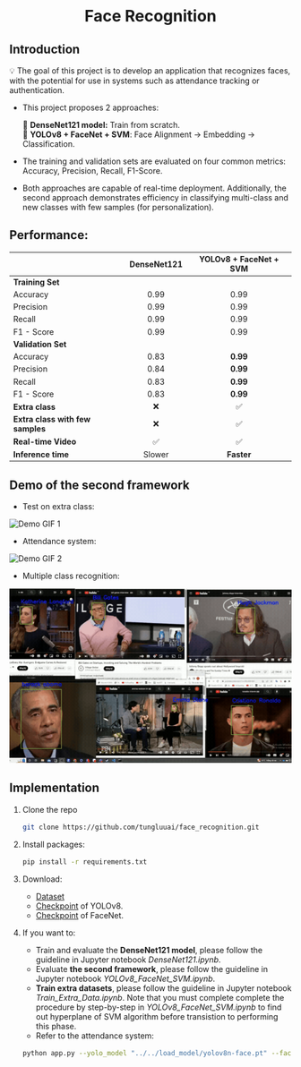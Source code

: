 <!-- PROJECT LOGO -->
<br />
  <p align="center">
    <h1 style="text-align: center;">Face Recognition</h1>
  </p>
</div>

## Introduction
💡 The goal of this project is to develop an application that recognizes faces, with the potential for use in systems such as attendance tracking or authentication.

- This project proposes 2 approaches:
  
  🚀 **DenseNet121 model:** Train from scratch.  
  🚀 **YOLOv8 + FaceNet + SVM**: Face Alignment -> Embedding -> Classification.
  
- The training and validation sets are evaluated on four common metrics: Accuracy, Precision, Recall, F1-Score.
- Both approaches are capable of real-time deployment. Additionally, the second approach demonstrates efficiency in classifying multi-class and new classes with few samples (for personalization).

## Performance:
|                              | DenseNet121 | YOLOv8 + FaceNet + SVM |
|------------------------------|-------------|------------------------|
| **Training Set**                |             |                        |
| Accuracy                     | <div align="center">0.99</div>       | <div align="center">0.99</div>                   |
| Precision                    | <div align="center">0.99</div>       | <div align="center">0.99</div>                   |
| Recall                       | <div align="center">0.99</div>        | <div align="center">0.99</div>                   |
| F1 - Score                   | <div align="center">0.99</div>        | <div align="center">0.99</div>                   |
| **Validation Set**               |             |                        |
| Accuracy                     | <div align="center">0.83</div>        | <div align="center">**0.99**</div>                   |
| Precision                    | <div align="center">0.84</div>        | <div align="center">**0.99**</div>                   |
| Recall                       | <div align="center">0.83</div>        | <div align="center">**0.99**</div>                   |
| F1 - Score                   | <div align="center">0.83</div>        | <div align="center">**0.99**</div>                   |
| **Extra class**                  | <div align="center">❌</div>           | <div align="center">✅</div>                      |
| **Extra class with few samples** | <div align="center">❌</div>           | <div align="center">✅</div>                      |
| **Real-time Video**             | <div align="center">✅</div>           | <div align="center">✅</div>                     |
| **Inference time**              | <div align="center">Slower</div>      | <div align="center">**Faster**</div>                 |

## Demo of the second framework
- Test on extra class:
  
![Demo GIF 1](./demo/face.gif)
- Attendance system:
  
![Demo GIF 2](./demo/face_app.gif)
- Multiple class recognition:
  
![Demo GIF 3](./demo/multi.gif)
## Implementation
1. Clone the repo
    ```sh
    git clone https://github.com/tungluuai/face_recognition.git
    ```
2. Install packages:
    ```sh
    pip install -r requirements.txt
    ```
3. Download:
   + <a href="https://www.kaggle.com/datasets/troyct/105-classes-pins-dataset" target="_blank">Dataset</a>
   + <a href="https://github.com/ultralytics/ultralytics" target="_blank">Checkpoint</a> of YOLOv8.
   + <a href="https://github.com/a-m-k-18/Face-Recognition-System/blob/master/facenet_keras.h5" target="_blank">Checkpoint</a> of FaceNet.
5. If you want to:
   
    + Train and evaluate the **DenseNet121 model**, please follow the guideline in Jupyter notebook *DenseNet121.ipynb*.
    + Evaluate **the second framework**, please follow the guideline in Jupyter notebook *YOLOv8_FaceNet_SVM.ipynb*.
    + **Train extra datasets**, please follow the guideline in Jupyter notebook *Train_Extra_Data.ipynb*. Note that you must complete complete the procedure by step-by-step in *YOLOv8_FaceNet_SVM.ipynb* to find out hyperplane of SVM algorithm before transistion to performing this phase.
    + Refer to the attendance system:
    
    ```sh
    python app.py --yolo_model "../../load_model/yolov8n-face.pt" --facenet_model "../../load_model/facenet_model.pth" --svm_model "../../load_model/extra_SVM.pickle"
    ```

